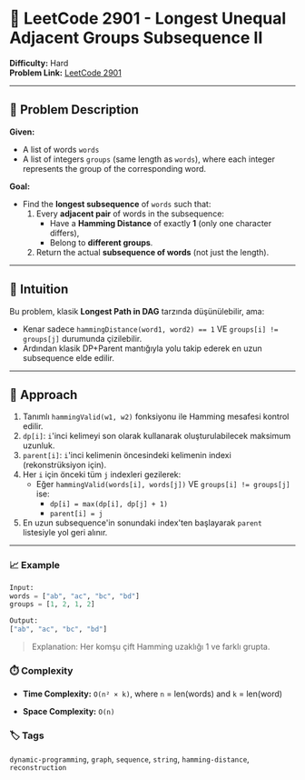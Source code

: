 # 🧠 LeetCode 2901 - Longest Unequal Adjacent Groups Subsequence II

**Difficulty:** Hard  
**Problem Link:** [LeetCode 2901](https://leetcode.com/problems/longest-unequal-adjacent-groups-subsequence-ii)

---

## 📘 Problem Description

**Given:**
- A list of words `words`
- A list of integers `groups` (same length as `words`), where each integer represents the group of the corresponding word.

**Goal:**
- Find the **longest subsequence** of `words` such that:
  1. Every **adjacent pair** of words in the subsequence:
     - Have a **Hamming Distance** of exactly **1** (only one character differs),
     - Belong to **different groups**.
  2. Return the actual **subsequence of words** (not just the length).

---

## 🧠 Intuition

Bu problem, klasik **Longest Path in DAG** tarzında düşünülebilir, ama:
- Kenar sadece `hammingDistance(word1, word2) == 1` VE `groups[i] != groups[j]` durumunda çizilebilir.
- Ardından klasik DP+Parent mantığıyla yolu takip ederek en uzun subsequence elde edilir.

---

## 🔨 Approach

1. Tanımlı `hammingValid(w1, w2)` fonksiyonu ile Hamming mesafesi kontrol edilir.
2. `dp[i]`: `i`'inci kelimeyi son olarak kullanarak oluşturulabilecek maksimum uzunluk.
3. `parent[i]`: `i`'inci kelimenin öncesindeki kelimenin indexi (rekonstrüksiyon için).
4. Her `i` için önceki tüm `j` indexleri gezilerek:
   - Eğer `hammingValid(words[i], words[j])` VE `groups[i] != groups[j]` ise:
     - `dp[i] = max(dp[i], dp[j] + 1)`
     - `parent[i] = j`
5. En uzun subsequence'in sonundaki index'ten başlayarak `parent` listesiyle yol geri alınır.

---

### 📈 Example

```python
Input:
words = ["ab", "ac", "bc", "bd"]
groups = [1, 2, 1, 2]

Output:
["ab", "ac", "bc", "bd"]
```
> Explanation: Her komşu çift Hamming uzaklığı 1 ve farklı grupta.

### ⏱️ Complexity

- **Time Complexity:** `O(n² × k)`, where `n` = len(words) and `k` = len(word)

- **Space Complexity:** `O(n)`

### 🏷️ Tags

`dynamic-programming`, `graph`, `sequence`, `string`, `hamming-distance`, `reconstruction`